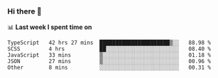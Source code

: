 ### Hi there 👋

<!--
**DBvc/DBvc** is a ✨ _special_ ✨ repository because its `README.md` (this file) appears on your GitHub profile.

Here are some ideas to get you started:

- 🔭 I’m currently working on ...
- 🌱 I’m currently learning ...
- 👯 I’m looking to collaborate on ...
- 🤔 I’m looking for help with ...
- 💬 Ask me about ...
- 📫 How to reach me: ...
- 😄 Pronouns: ...
- ⚡ Fun fact: ...
-->

📊 **Last week I spent time on**
<!--START_SECTION:waka-->
```text
TypeScript   42 hrs 27 mins  ██████████████████████▒░░   88.98 % 
SCSS         4 hrs           ██░░░░░░░░░░░░░░░░░░░░░░░   08.40 % 
JavaScript   33 mins         ▒░░░░░░░░░░░░░░░░░░░░░░░░   01.18 % 
JSON         27 mins         ▒░░░░░░░░░░░░░░░░░░░░░░░░   00.96 % 
Other        8 mins          ░░░░░░░░░░░░░░░░░░░░░░░░░   00.31 % 
```
<!--END_SECTION:waka-->
